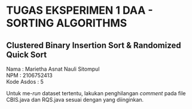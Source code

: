 # TUGAS EKSPERIMEN 1 DAA - SORTING ALGORITHMS
## Clustered Binary Insertion Sort & Randomized Quick Sort

Nama : Marietha Asnat Nauli Sitompul <br>
NPM : 2106752413 <br>
Kode Asdos : 5 <br>

Untuk me-_run_ dataset tertentu, lakukan penghilangan _comment_ pada file CBIS.java dan RQS.java sesuai dengan yang diinginkan. 

